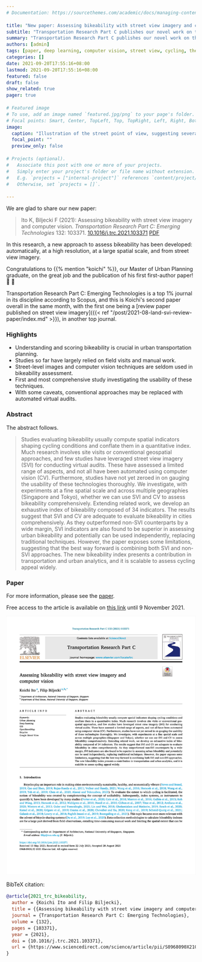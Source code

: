 ```yaml
---
# Documentation: https://sourcethemes.com/academic/docs/managing-content/

title: "New paper: Assessing bikeability with street view imagery and computer vision"
subtitle: "Transportation Research Part C publishes our novel work on the application of computer vision in gauging cycling appeal in cities"
summary: "Transportation Research Part C publishes our novel work on the application of computer vision in gauging cycling appeal in cities"
authors: [admin]
tags: [paper, deep learning, computer vision, street view, cycling, thesis, dissertation]
categories: []
date: 2021-09-20T17:55:16+08:00
lastmod: 2021-09-20T17:55:16+08:00
featured: false
draft: false
show_related: true
pager: true

# Featured image
# To use, add an image named `featured.jpg/png` to your page's folder.
# Focal points: Smart, Center, TopLeft, Top, TopRight, Left, Right, BottomLeft, Bottom, BottomRight.
image:
  caption: "Illustration of the street point of view, suggesting several features that hint at bikeability and that may be automatically extracted from street view imagery."
  focal_point: ""
  preview_only: false

# Projects (optional).
#   Associate this post with one or more of your projects.
#   Simply enter your project's folder or file name without extension.
#   E.g. `projects = ["internal-project"]` references `content/project/deep-learning/index.md`.
#   Otherwise, set `projects = []`.

---
```


We are glad to share our new paper:

> Ito K, Biljecki F (2021): Assessing bikeability with street view imagery and computer vision. _Transportation Research Part C: Emerging Technologies_ 132: 103371. [<i class="ai ai-doi-square ai"></i> 10.1016/j.trc.2021.103371](https://doi.org/10.1016/j.trc.2021.103371) [<i class="far fa-file-pdf"></i> PDF](/publication/2021-trc-bikeability/2021-trc-bikeability.pdf)</i>

In this research, a new approach to assess bikeability has been developed: automatically, at a high resolution, at a large spatial scale, and from street view imagery.

Congratulations to {{% mention "koichi" %}}, our Master of Urban Planning graduate, on the great job and the publication of his first first-author paper! :raised_hands: :clap:

Transportation Research Part C: Emerging Technologies is a top 1% journal in its discipline according to Scopus, and this is Koichi's second paper overall in the same month, with the first one being a [review paper published on street view imagery]({{< ref "/post/2021-08-land-svi-review-paper/index.md" >}}), in another top journal.

### Highlights

- Understanding and scoring bikeability is crucial in urban transportation planning.
- Studies so far have largely relied on field visits and manual work.
- Street-level images and computer vision techniques are seldom used in bikeability assessment.
- First and most comprehensive study investigating the usability of these techniques.
- With some caveats, conventional approaches may be replaced with automated virtual audits.


### Abstract

The abstract follows.

> Studies evaluating bikeability usually compute spatial indicators shaping cycling conditions and conflate them in a quantitative index. Much research involves site visits or conventional geospatial approaches, and few studies have leveraged street view imagery (SVI) for conducting virtual audits. These have assessed a limited range of aspects, and not all have been automated using computer vision (CV). Furthermore, studies have not yet zeroed in on gauging the usability of these technologies thoroughly. We investigate, with experiments at a fine spatial scale and across multiple geographies (Singapore and Tokyo), whether we can use SVI and CV to assess bikeability comprehensively. Extending related work, we develop an exhaustive index of bikeability composed of 34 indicators. The results suggest that SVI and CV are adequate to evaluate bikeability in cities comprehensively. As they outperformed non-SVI counterparts by a wide margin, SVI indicators are also found to be superior in assessing urban bikeability and potentially can be used independently, replacing traditional techniques. However, the paper exposes some limitations, suggesting that the best way forward is combining both SVI and non-SVI approaches. The new bikeability index presents a contribution in transportation and urban analytics, and it is scalable to assess cycling appeal widely.

### Paper 

For more information, please see the [paper](/publication/2021-trc-bikeability/).

Free access to the article is available on [this link](https://authors.elsevier.com/a/1dn8b,M0mRJjVR) until 9 November 2021.


[![](page-one.png)](/publication/2021-trc-bikeability/)

BibTeX citation:
```bibtex
@article{2021_trc_bikeability,
  author = {Koichi Ito and Filip Biljecki},
  title = {{Assessing bikeability with street view imagery and computer vision}},
  journal = {Transportation Research Part C: Emerging Technologies},
  volume = {132},
  pages = {103371},
  year = {2021},
  doi = {10.1016/j.trc.2021.103371},
  url = {https://www.sciencedirect.com/science/article/pii/S0968090X21003739}
}
```


